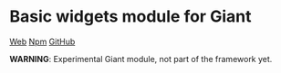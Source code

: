 Basic widgets module for Giant
==============================

[Web](http://giantjs.org) [Npm](https://www.npmjs.com/~giantjs) [GitHub](https://github.com/giantjs)

**WARNING**: Experimental Giant module, not part of the framework yet.
